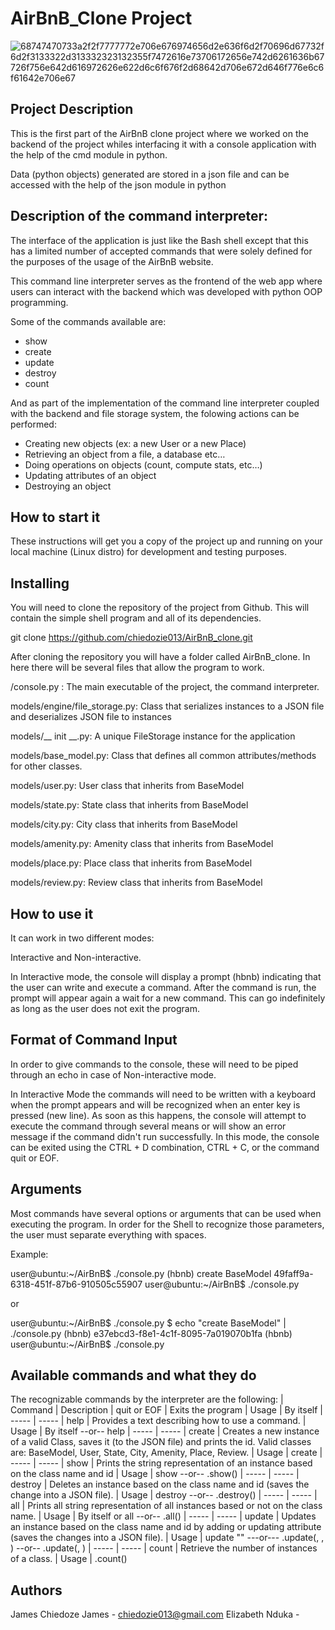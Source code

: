 # AirBnB_Clone Project
![68747470733a2f2f7777772e706e676974656d2e636f6d2f70696d67732f6d2f3133322d313332323132355f7472616e73706172656e742d6261636b67726f756e642d616972626e622d6c6f676f2d68642d706e672d646f776e6c6f61642e706e67](https://user-images.githubusercontent.com/110996482/217071703-a1983fb7-8fd3-44a1-b943-10d371cb9b74.png)

## Project Description
This is the first part of the AirBnB clone project where we worked on the backend of the project whiles interfacing it with a console application with the help of the cmd module in python.

Data (python objects) generated are stored in a json file and can be accessed with the help of the json module in python

## Description of the command interpreter:
The interface of the application is just like the Bash shell except that this has a limited number of accepted commands that were solely defined for the purposes of the usage of the AirBnB website.

This command line interpreter serves as the frontend of the web app where users can interact with the backend which was developed with python OOP programming.

Some of the commands available are:

* show
* create
* update
* destroy
* count

And as part of the implementation of the command line interpreter coupled with the backend and file storage system, the folowing actions can be performed:

* Creating new objects (ex: a new User or a new Place)
* Retrieving an object from a file, a database etc…
* Doing operations on objects (count, compute stats, etc…)
* Updating attributes of an object
* Destroying an object
## How to start it
These instructions will get you a copy of the project up and running on your local machine (Linux distro) for development and testing purposes.

## Installing
You will need to clone the repository of the project from Github. This will contain the simple shell program and all of its dependencies.

git clone https://github.com/chiedozie013/AirBnB_clone.git

After cloning the repository you will have a folder called AirBnB_clone. In here there will be several files that allow the program to work.

/console.py : The main executable of the project, the command interpreter.

models/engine/file_storage.py: Class that serializes instances to a JSON file and deserializes JSON file to instances

models/__ init __.py: A unique FileStorage instance for the application

models/base_model.py: Class that defines all common attributes/methods for other classes.

models/user.py: User class that inherits from BaseModel

models/state.py: State class that inherits from BaseModel

models/city.py: City class that inherits from BaseModel

models/amenity.py: Amenity class that inherits from BaseModel

models/place.py: Place class that inherits from BaseModel

models/review.py: Review class that inherits from BaseModel

## How to use it
It can work in two different modes:

Interactive and Non-interactive.

In Interactive mode, the console will display a prompt (hbnb) indicating that the user can write and execute a command. After the command is run, the prompt will appear again a wait for a new command. This can go indefinitely as long as the user does not exit the program.

<!-- $ ./console.py
(hbnb) help

Documented commands (type help <topic>):
========================================
EOF  help  quit

(hbnb) 
(hbnb) 
(hbnb) quit
$
In Non-interactive mode, the shell will need to be run with a command input piped into its execution so that the command is run as soon as the Shell starts. In this mode no prompt will appear, and no further input will be expected from the user.

$ echo "help" | ./console.py
(hbnb)

Documented commands (type help <topic>):
========================================
EOF  help  quit
(hbnb) 
$
$ cat test_help
help
$
$ cat test_help | ./console.py
(hbnb)

Documented commands (type help <topic>):
========================================
EOF  help  quit
(hbnb) 
$ -->
  
## Format of Command Input
In order to give commands to the console, these will need to be piped through an echo in case of Non-interactive mode.

In Interactive Mode the commands will need to be written with a keyboard when the prompt appears and will be recognized when an enter key is pressed (new line). As soon as this happens, the console will attempt to execute the command through several means or will show an error message if the command didn't run successfully. In this mode, the console can be exited using the CTRL + D combination, CTRL + C, or the command quit or EOF.

## Arguments
Most commands have several options or arguments that can be used when executing the program. In order for the Shell to recognize those parameters, the user must separate everything with spaces.

Example:


user@ubuntu:~/AirBnB$ ./console.py
(hbnb) create BaseModel
49faff9a-6318-451f-87b6-910505c55907
user@ubuntu:~/AirBnB$ ./console.py

or

user@ubuntu:~/AirBnB$ ./console.py $ echo "create BaseModel" | ./console.py
(hbnb)
e37ebcd3-f8e1-4c1f-8095-7a019070b1fa
(hbnb)
user@ubuntu:~/AirBnB$ ./console.py
  
## Available commands and what they do
The recognizable commands by the interpreter are the following:
| Command	| Description
| quit or EOF |	Exits the program
| Usage	| By itself
| -----	| -----
| help | Provides a text describing how to use a command.
| Usage	| By itself --or-- help <command>
| -----	| -----
| create	| Creates a new instance of a valid Class, saves it (to the JSON file) and prints the id. Valid classes are: BaseModel, User, State, City, Amenity, Place, Review.
| Usage	| create <class name>
| -----	| -----
| show	| Prints the string representation of an instance based on the class name and id
| Usage |	show <class name> <id> --or-- <class name>.show(<id>)
| -----	| -----
| destroy	| Deletes an instance based on the class name and id (saves the change into a JSON file).
| Usage	| destroy <class name> <id> --or-- .destroy()
| -----	| -----
| all	| Prints all string representation of all instances based or not on the class name.
| Usage	| By itself or all <class name> --or-- <class name>.all()
| -----	| -----
| update	| Updates an instance based on the class name and id by adding or updating attribute (saves the changes into a JSON file).
| Usage	| update <class name> <id> <attribute name> "<attribute value>" ---or--- <class name>.update(<id>, <attribute name>, <attribute value>) --or-- <class name>.update(<id>, <dictionary representation>)
| -----	| -----
| count	| Retrieve the number of instances of a class.
| Usage	| <class name>.count()
  
## Authors
James Chiedoze James - chiedozie013@gmail.com
Elizabeth Nduka - 
